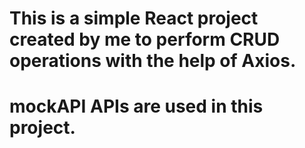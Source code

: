 # This is a simple React project created by me to perform CRUD operations with the help of Axios.
# mockAPI APIs are used in this project.

